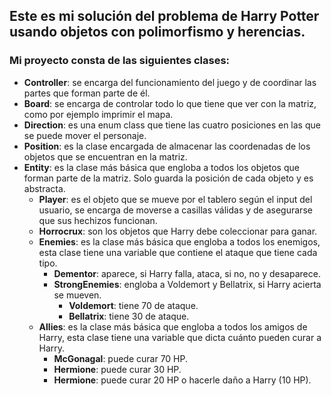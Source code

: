 ## Este es mi solución del problema de Harry Potter usando objetos con polimorfismo y herencias.

### Mi proyecto consta de las siguientes clases:

- **Controller**: se encarga del funcionamiento del juego y de coordinar las partes que forman parte de él.
- **Board**: se encarga de controlar todo lo que tiene que ver con la matriz, como por ejemplo imprimir el mapa.
- **Direction**: es una enum class que tiene las cuatro posiciones en las que se puede mover el personaje.
- **Position**: es la clase encargada de almacenar las coordenadas de los objetos que se encuentran en la matriz.
- **Entity**: es la clase más básica que engloba a todos los objetos que forman parte de la matriz. Solo guarda la posición de cada objeto y es abstracta.
  - **Player**: es el objeto que se mueve por el tablero según el input del usuario, se encarga de moverse a casillas válidas y de asegurarse que sus hechizos funcionan.
  - **Horrocrux**: son los objetos que Harry debe coleccionar para ganar.
  - **Enemies**: es la clase más básica que engloba a todos los enemigos, esta clase tiene una variable que contiene el ataque que tiene cada tipo.
    - **Dementor**: aparece, si Harry falla, ataca, si no, no y desaparece.
    - **StrongEnemies**: engloba a Voldemort y Bellatrix, si Harry acierta se mueven.
      - **Voldemort**: tiene 70 de ataque.
      - **Bellatrix**: tiene 30 de ataque.
  - **Allies**: es la clase más básica que engloba a todos los amigos de Harry, esta clase tiene una variable que dicta cuánto pueden curar a Harry.
    - **McGonagal**: puede curar 70 HP.
    - **Hermione**: puede curar 30 HP.
    - **Hermione**: puede curar 20 HP o hacerle daño a Harry (10 HP).


